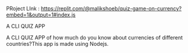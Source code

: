 PRoject LInk : https://replit.com/@malikshoeb/quiz-game-on-currency?embed=1&output=1#index.js

A CLI QUIZ APP

A CLI QUIZ APP of how much do you know about currencies of different countries?This app is made using Nodejs.
